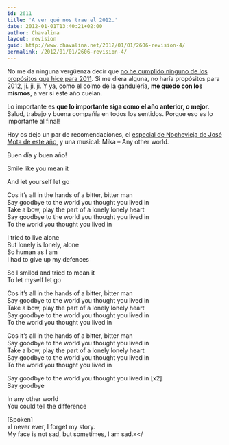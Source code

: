 ```yaml
---
id: 2611
title: 'A ver qué nos trae el 2012…'
date: 2012-01-01T13:40:21+02:00
author: Chavalina
layout: revision
guid: http://www.chavalina.net/2012/01/01/2606-revision-4/
permalink: /2012/01/01/2606-revision-4/
---
```

No me da ninguna vergüenza decir que [no he cumplido ninguno de los propósitos que hice para 2011](http://www.chavalina.net/2010/12/31/todo-pasa-y-todo-queda/). Si me diera alguna, no haría propósitos para 2012, ji. ji, ji. Y ya, como el colmo de la gandulería, **me quedo con los mismos**, a ver si este año cuelan.

Lo importante es **que lo importante siga como el año anterior, o mejor**. Salud, trabajo y buena compañía en todos los sentidos. Porque eso es lo importante al final!

Hoy os dejo un par de recomendaciones, el <a href="http://www.rtve.es/alacarta/videos/especiales-nochevieja-con-jose-mota/especial-nochevieja-jose-mota-seven-siete-pecados-capitales-provincia/1285081/" target="_blank">especial de Nochevieja de José Mota de este año</a>, y una musical: Mika – Any other world.

Buen día y buen año!



<noframes>
  In any other world<br /> You could tell the difference<br /> And let it all unfurl<br /> Into broken ruminants
</noframes>Smile like you mean it

  
And let yourself let go

Cos it’s all in the hands of a bitter, bitter man  
Say goodbye to the world you thought you lived in  
Take a bow, play the part of a lonely lonely heart  
Say goodbye to the world you thought you lived in  
To the world you thought you lived in

I tried to live alone  
But lonely is lonely, alone  
So human as I am  
I had to give up my defences

So I smiled and tried to mean it  
To let myself let go

Cos it’s all in the hands of a bitter, bitter man  
Say goodbye to the world you thought you lived in  
Take a bow, play the part of a lonely lonely heart  
Say goodbye to the world you thought you lived in  
To the world you thought you lived in

Cos it’s all in the hands of a bitter, bitter man  
Say goodbye to the world you thought you lived in  
Take a bow, play the part of a lonely lonely heart  
Say goodbye to the world you thought you lived in  
To the world you thought you lived in

Say goodbye to the world you thought you lived in [x2]  
Say goodbye

In any other world  
You could tell the difference

[Spoken]  
«I never ever, I forget my story.  
My face is not sad, but sometimes, I am sad.»</